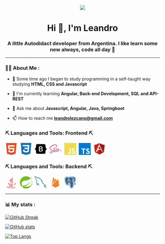 <div id="header" align="center">
   <img src="https://media.giphy.com/media/QZkpIdieotn3i/giphy.gif" width="200"/>
   <h1 align="center">Hi 👋, I'm Leandro</h1>
   <h3 align="center">A little Autodidact developer from Argentina. I like learn some new always, code all day 🥰</h3>
</div>

---

### 👨‍💻 About Me :
- 📝 Some time ago I began to study programming in a self-taught way studying **HTML, CSS and Javascript**

- 🌱 I'm currently learning **Angular, Back-end Development, SQL and API-REST**

- 💬 Ask me about **Javascript, Angular, Java, Springboot**

- 📫 How to reach me **leandrolezcano@gmail.com**


<div align="left">
    <h3>⛏ Languages and Tools: Frontend ⛏</h3>
    <div>
        <img src="https://github.com/devicons/devicon/blob/master/icons/html5/html5-plain.svg" width="40" height="40"/>&nbsp;
<img src="https://github.com/devicons/devicon/blob/master/icons/css3/css3-plain.svg" width="40" height="40"/>&nbsp;
<img src="https://github.com/devicons/devicon/blob/master/icons/bootstrap/bootstrap-plain.svg" width="40" height="40"/>&nbsp;
<img src="https://github.com/devicons/devicon/blob/master/icons/sass/sass-original.svg" width="40" height="40"/>&nbsp;
<img src="https://github.com/devicons/devicon/blob/master/icons/javascript/javascript-plain.svg" width="40" height="40"/>&nbsp;
<img src="https://github.com/devicons/devicon/blob/master/icons/typescript/typescript-plain.svg" width="40" height="40"/>&nbsp;
<img src="https://github.com/devicons/devicon/blob/master/icons/angularjs/angularjs-original.svg" width="40" height="40"/>&nbsp;
    </div>
   <h3>⛏ Languages and Tools: Backend ⛏</h3>
   <div>
      <img src="https://github.com/devicons/devicon/blob/master/icons/java/java-plain.svg" width="40" height="40"/>&nbsp;
<img src="https://github.com/devicons/devicon/blob/master/icons/spring/spring-original.svg" width="40" height="40"/>&nbsp;
<img src="https://github.com/devicons/devicon/blob/master/icons/mysql/mysql-plain.svg" width="40" height="40"/>&nbsp;
<img src="https://github.com/devicons/devicon/blob/master/icons/firebase/firebase-plain.svg" width="40" height="40"/>&nbsp;
<img src="https://github.com/devicons/devicon/blob/master/icons/postgresql/postgresql-plain.svg" width="40" height="40"/>&nbsp;
   </div>
</div>

---

### 📊 My stats :

[![GitHub Streak](https://streak-stats.demolab.com/?user=dumbsito)](https://git.io/streak-stats)

[![ GitHub stats](https://github-readme-stats.vercel.app/api?username=dumbsito)](https://github.com/anuraghazra/github-readme-stats)

[![Top Langs](https://github-readme-stats.vercel.app/api/top-langs/?username=dumbsito&layout=compact)](https://github.com/anuraghazra/github-readme-stats)

